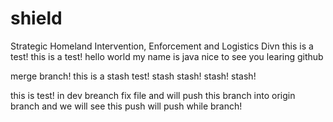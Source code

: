# shield
Strategic Homeland Intervention, Enforcement and Logistics Divn
this is a test!
this is a test!
hello world my name is java nice to see you
learing github 
>>>>>>>
merge branch!
this is a stash test! stash stash! stash! stash!
>>>>>>>
this is test!
in dev breanch fix file and will push this branch into origin branch
and we will see this push will push while branch!
